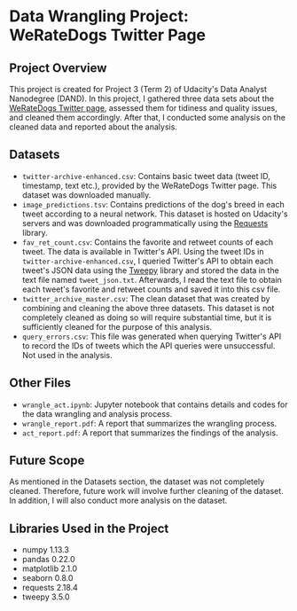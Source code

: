 # Data Wrangling Project: WeRateDogs Twitter Page

## Project Overview

This project is created for Project 3 (Term 2) of Udacity's Data Analyst
Nanodegree (DAND). In this project, I gathered three data sets about the
[WeRateDogs Twitter page](https://twitter.com/dog_rates), assessed them for
tidiness and quality issues, and cleaned them accordingly. After that, I
conducted some analysis on the cleaned data and reported about the analysis.

## Datasets

- `twitter-archive-enhanced.csv`: Contains basic tweet data (tweet
ID, timestamp, text etc.), provided by the WeRateDogs Twitter page. This
dataset was downloaded manually.
- `image_predictions.tsv`: Contains predictions of the dog's breed in each
tweet according to a neural network. This dataset is hosted on Udacity's
servers and was downloaded programmatically using the
[Requests](http://docs.python-requests.org/en/master/) library.
- `fav_ret_count.csv`: Contains the favorite and retweet counts of each tweet.
The data is available in Twitter's API. Using the tweet IDs in
`twitter-archive-enhanced.csv`, I queried Twitter's API to obtain each
tweet's JSON data using the [Tweepy](http://www.tweepy.org/) library and stored
the data in the text file named `tweet_json.txt`. Afterwards, I read the text
file to obtain each tweet's favorite and retweet counts and saved it into this
csv file.
- `twitter_archive_master.csv`: The clean dataset that was created by combining
and cleaning the above three datasets. This dataset is not completely cleaned
as doing so will require substantial time, but it is sufficiently cleaned for
the purpose of this analysis.
- `query_errors.csv`: This file was generated when querying Twitter's API to
record the IDs of tweets which the API queries were unsuccessful. Not used in
the analysis.

## Other Files

- `wrangle_act.ipynb`: Jupyter notebook that contains details and codes for the
data wrangling and analysis process.
- `wrangle_report.pdf`: A report that summarizes the wrangling process.
- `act_report.pdf`: A report that summarizes the findings of the analysis.

## Future Scope

As mentioned in the Datasets section, the dataset was not completely cleaned.
Therefore, future work will involve further cleaning of the dataset. In
addition, I will also conduct more analysis on the dataset.

## Libraries Used in the Project

- numpy 1.13.3
- pandas 0.22.0
- matplotlib 2.1.0
- seaborn 0.8.0
- requests 2.18.4
- tweepy 3.5.0

